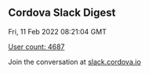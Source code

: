 ## Cordova Slack Digest
Fri, 11 Feb 2022 08:21:04 GMT

[User count: 4687](https://cordova.slack.com/)


Join the conversation at [slack.cordova.io](http://slack.cordova.io/)

